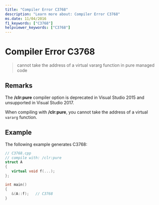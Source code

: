 ```yaml
---
title: "Compiler Error C3768"
description: "Learn more about: Compiler Error C3768"
ms.date: 11/04/2016
f1_keywords: ["C3768"]
helpviewer_keywords: ["C3768"]
---
```

# Compiler Error C3768

> cannot take the address of a virtual vararg function in pure managed code

## Remarks

The **/clr:pure** compiler option is deprecated in Visual Studio 2015 and unsupported in Visual Studio 2017.

When compiling with **/clr:pure**, you cannot take the address of a virtual `vararg` function.

## Example

The following example generates C3768:

```cpp
// C3768.cpp
// compile with: /clr:pure
struct A
{
   virtual void f(...);
};

int main()
{
   &(A::f);   // C3768
}
```
